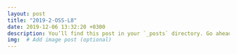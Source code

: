```yaml
---
layout: post
title: "2019-2-OSS-L8"
date: 2019-12-06 13:32:20 +0300
description: You’ll find this post in your `_posts` directory. Go ahead and edit it and re-build the site to see your changes. # Add post description (optional)
img:  # Add image post (optional)
---
```


